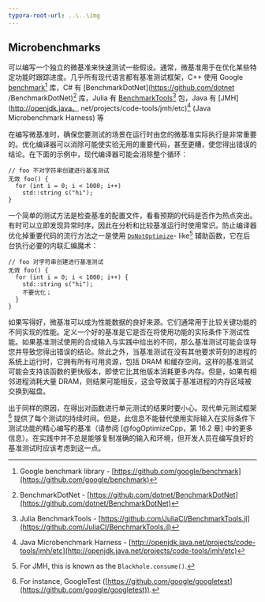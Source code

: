```yaml
---
typora-root-url: ..\..\img
---
```


## Microbenchmarks

可以编写一个独立的微基准来快速测试一些假设。通常，微基准用于在优化某些特定功能时跟踪进度。几乎所有现代语言都有基准测试框架，C++ 使用 Google [benchmark](https://github.com/google/benchmark)[^3] 库，C# 有 [BenchmarkDotNet](https://github.com/dotnet /BenchmarkDotNet)[^4] 库，Julia 有 [BenchmarkTools](https://github.com/JuliaCI/BenchmarkTools.jl)[^5] 包，Java 有 [JMH](http://openjdk.java。 net/projects/code-tools/jmh/etc)[^6] (Java Microbenchmark Harness) 等

在编写微基准时，确保您要测试的场景在运行时由您的微基准实际执行是非常重要的。优化编译器可以消除可能使实验无用的重要代码，甚至更糟，使您得出错误的结论。在下面的示例中，现代编译器可能会消除整个循环：

```cp
// foo 不对字符串创建进行基准测试
无效 foo() {
  for (int i = 0; i < 1000; i++)
    std::string s("hi");
}
```

一个简单的测试方法是检查基准的配置文件，看看预期的代码是否作为热点突出。有时可以立即发现异常时序，因此在分析和比较基准运行时使用常识。防止编译器优化掉重要代码的流行方法之一是使用 [`DoNotOptimize`](https://github.com/google/benchmark/blob/c078337494086f9372a46b4ed31a3ae7b3f1a6a2/include/benchmark/benchmark.h#L307)- like[^7] 辅助函数，它在后台执行必要的内联汇编魔术：

```cp
// foo 对字符串创建进行基准测试
无效 foo() {
  for (int i = 0; i < 1000; i++) {
    std::string s("hi");
    不要优化；
  }
}
```

如果写得好，微基准可以成为性能数据的良好来源。它们通常用于比较关键功能的不同实现的性能。定义一个好的基准是它是否在将使用功能的实际条件下测试性能。如果基准测试使用的合成输入与实践中给出的不同，那么基准测试可能会误导您并导致您得出错误的结论。除此之外，当基准测试在没有其他要求苛刻的进程的系统上运行时，它拥有所有可用资源，包括 DRAM 和缓存空间。这样的基准测试可能会支持该函数的更快版本，即使它比其他版本消耗更多内存。但是，如果有相邻进程消耗大量 DRAM，则结果可能相反，这会导致属于基准进程的内存区域被交换到磁盘。

出于同样的原因，在得出对函数进行单元测试的结果时要小心。现代单元测试框架[^8] 提供了每个测试的持续时间。但是，此信息不能替代使用实际输入在实际条件下测试功能的精心编写的基准（请参阅 [@fogOptimizeCpp，第 16.2 章] 中的更多信息）。在实践中并不总是能够复制准确的输入和环境，但开发人员在编写良好的基准测试时应该考虑到这一点。

[^3]: Google benchmark library - [https://github.com/google/benchmark](https://github.com/google/benchmark)
[^4]: BenchmarkDotNet - [https://github.com/dotnet/BenchmarkDotNet](https://github.com/dotnet/BenchmarkDotNet)
[^5]: Julia BenchmarkTools - [https://github.com/JuliaCI/BenchmarkTools.jl](https://github.com/JuliaCI/BenchmarkTools.jl)
[^6]: Java Microbenchmark Harness - [http://openjdk.java.net/projects/code-tools/jmh/etc](http://openjdk.java.net/projects/code-tools/jmh/etc)
[^7]: For JMH, this is known as the `Blackhole.consume()`.
[^8]: For instance, GoogleTest ([https://github.com/google/googletest](https://github.com/google/googletest)).